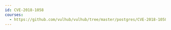 ```yaml
---
id: CVE-2018-1058
courses:
  - https://github.com/vulhub/vulhub/tree/master/postgres/CVE-2018-1058
---
```

